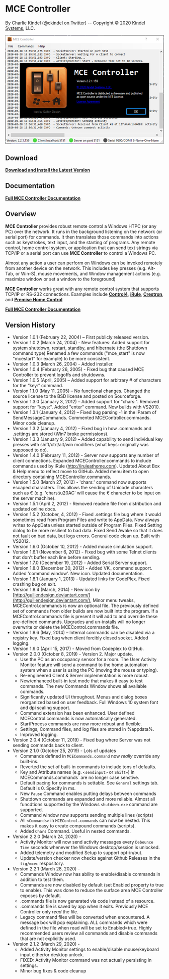 # MCE Controller

By Charlie Kindel ([@ckindel on Twitter](http://www.twitter.com/ckindel)) -- Copyright © 2020 [Kindel Systems](http://www.kindel.com), LLC.

![MCE Controller](mainwindow.png)

## Download

**[Download and Install the Latest Version](https://github.com/tig/mcec/releases)**

## Documentation

**[Full MCE Controller Documentation](documentation.md)**

## Overview

**MCE Controller** provides robust remote control a Windows HTPC (or any PC) over the network. It runs in the background listening on the network (or serial port) for commands. It then translates those commands into actions such as keystrokes, text input, and the starting of programs. Any remote control, home control system, or application that can send text strings via TCP/IP or a serial port can use **MCE Controller** to control a Windows PC.

Almost any action a user can perform on Windows can be invoked remotely from another device on the network. This includes key presses (e.g. Alt-Tab, or Win-S), mouse movements, and Window management actions (e.g. maximize window or set a window to the foreground)

**MCE Controller** works great with any remote control system that supports TCP/IP or RS-232 connections. Examples include [**Control4**](https://www.control4.com/), [**iRule**](http://www.iruleathome.com/), [**Crestron**](http://www.crestron.com/), and [**Premise Home Control**](http://cocoontech.com/forums/forum/51-premise-home-control/)

**[Full MCE Controller Documentation](documentation.md)**

## Version History

* Version 1.0.1 (February 22, 2004) – First publicly released version.
* Version 1.0.2 (March 24, 2004) - New features: Added support for system shutdown, restart, standby, and hibernate (the Shutdown command type) Renamed a few commands ("mce_start" is now "mcestart" for example) to be more consistent.
* Version 1.0.3 (March 26, 2004) - Added installer.
* Version 1.0.4 (February 26, 2005) - Fixed bug that caused MCE Controller to prevent logoffs and shutdowns.
* Version 1.0.5 (April, 2005) – Added support for arbitrary # of characters for the “key:” command.
* Version 1.1.0 (May 11, 2005) – No functional changes. Changed the source license to the BSD license and posted on Sourceforge.
* Version 1.3.0 (January 3, 2012) – Added support for "chars:". Removed support for "keys:". Added "enter" command. Now builds with VS2010.
* Version 1.3.1 (January 4, 2012) – Fixed bug parsing -1 in the lParam of SendMessageCommands. Commented MCEController.commands. Minor code cleanup.
* Version 1.3.2 (January 4, 2012) – Fixed bug in how .commands and .settings are stored (Win7 broke permissions).
* Version 1.3.3 (January 9, 2012) – Added capability to send individual key presses with shift/ctrl/alt/win modifiers (what keys: originally was supposed to do).
* Version 1.4.0 (February 11, 2012) - Server now supports any number of client connections. Expanded MCEController.commands to include commands used by iRule (http://iruleathome.com). Updated About Box & Help menu to reflect move to GitHub. Added menu item to open directory containing MCEController.commands.
* Version 1.5.0 (March 27, 2012) - 'chars:' command now supports escaped characters. This allows the sending of Unicode characters such as € (e.g. 'chars:\u20AC' will cause the € character to be input on the server machine).
* Version 1.5.1 (April 2, 2012) - Removed readme file from distribution and updated online docs.
* Version 1.5.2 (October, 4, 2012) - Fixed .settings file bug where it would sometimes read from Program Files and write to AppData. Now always writes to AppData unless started outside of Program Files. Fixed Setting dialog to be more resilient to bad data. Fixed Send Awake so that it does not fault on bad data, but logs errors. General code clean up. Built with VS2012.
* Version 1.6.0 (October 10, 2012) - Added mouse simulation support.
* Version 1.6.1 (November 6, 2012) - Fixed bug with some Telnet clients that don't buffer each line before sending.
* Version 1.7.0 (December 19, 2012) - Added Serial Server support.
* Version 1.8.0 (December 30, 2012) - Added VK_ command support. Added 'command window'. New icon. Updated documentation.
* Version 1.8.1 (January 1, 2013) - Updated links for CodePlex. Fixed crashing bug on exit.
* Version 1.8.4 (March, 2014) - New icon by [http://guillendesign.deviantart.com/](http://guillendesign.deviantart.com/), Minor menu tweaks, MCEControl.commands is now an optional file. The previously defined set of commands from older builds are now built into the program. If a MCEControl.commands file is present it will add to and override these pre-defined commands. Upgrades and un-installs will no longer overwrite or delete the MCEControl.commands file.
* Version 1.8.6 (May, 2014) – Internal commands can be disabled via a registry key. Fixed bug when client forcibly closed socket. Added logging.
* Version 1.9.0 (April 15, 2017) - Moved from Codeplex to GitHub.
* Version 2.0.0 (October 8, 2019) - Version 2. Major update.
  * Use the PC as an occupancy sensor for a room. The User Activity Monitor feature will send a command to the home automation system when a user is using the PC (moving the mouse or typing).
  * Re-engineered Client & Server implementation is more robust.
  * New/enhanced built-in test mode that makes it easy to test commands. The new Commands Window shows all available commands.
  * Significantly updated UI throughout. Menus and dialog boxes reorganized based on user feedback. Full Windows 10 system font and dpi scaling support.
  * Command extension has been enhanced. User defined MCEControl.commands is now automatically generated.
  * StartProcess commands are now more robust and flexible.
  * Settings, Command files, and log files are stored in %appdata%.
  * Improved logging.
* Version 2.0.4 (October 11, 2019) - Fixed bug where Server was not sending commands back to client.
* Version 2.1.0 (October 25, 2019) - Lots of updates
  * Commands defined in `MCECommands.command` now *really* override any built-ins. 
  * Reverted the set of built-in commands to include tons of defaults.
  * Key and Attribute names (e.g. `<sendinput>` or `Shift=`) in MCECommands.commands` are no longer case senstive.
  * Default pacing for commands is settable. See `General` settings tab. Default is 0. Specify in ms.
  * New `Pause` Command enables putting delays between commands
  * Shutdown commands are expanded and more reliable. Almost all funcdtions supported by the Windows `shutdown.exe` command are supported.
  * Command window now supports sending multiple lines (scripts)
  * All `<Commands>` in `MCEControl.commands` can now be nested. This makes it easy to create compound commands (scripts).
  * Added `Chars` Command. Useful in nested commands.
* Version 2.2.0 (March 24, 2020) - 
  * Activity Monitor will now send activity messages every `Debounce Time` seconds whenever the Windows desktop/session is unlocked.
  * Added telemetry and modified Setup to support opt-in/out. 
  * Update/version checker now checks against Github Releases in the `tig/mcec` respository.
* Version 2.2.1 (March 28, 2020) - 
  * Commands Window now has ability to enable/disable commands in addition to test them.
  * Commands are now disabled by default (set Enabled property to true to enable). This was done to reduce the surface area MCE Controller exposes by default.
  * .commands file is now generated via code instead of a resource.
  * .commands file is saved by app when it exits. Previously MCE Controller only _read_ the file.
  * Legacy command files will be converted when encountered. A message box will pop explaining. ALL commands which were defined in the file when read will be set to Enabled=true. Highly recommended users review all commands and disable commands that are not explicitly used.
* Version 2.1.2 (March 29, 2020) -
  * Added Activity Monitor settings to enable/disable  mouse/keyboard input either/or desktop unlock. 
  * FIXED: Activity Monitor command was not actually persisting in settings.
  * Minor bug fixes & code cleanup
  